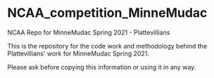 # NCAA_competition_MinneMudac
NCAA Repo for MinneMudac Spring 2021 - Plattevillians

This is the repository for the code work and methodology behind the Plattevillians' work for MinneMudac Spring 2021. 

Please ask before copying this information or using it in any way.
